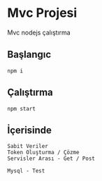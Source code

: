 # Mvc Projesi
Mvc nodejs çalıştırma

## Başlangıc
```
npm i
```

## Çalıştırma
```
npm start
```

## İçerisinde
```
Sabit Veriler
Token Oluşturma / Çözme
Servisler Arası - Get / Post

Mysql - Test
```